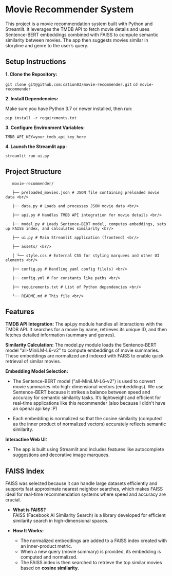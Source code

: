 # Movie Recommender System

This project is a movie recommendation system built with Python and Streamlit. It leverages the TMDB API to fetch movie details and uses Sentence-BERT embeddings combined with FAISS to compute semantic similarity between movies. The app then suggests movies similar in storyline and genre to the user’s query.

## Setup Instructions

**1. Clone the Repository:**

   ```git clone git@github.com:cation03/movie-recommender.git```
   ```cd movie-recommender```
   
**2. Install Dependencies:**

   Make sure you have Python 3.7 or newer installed, then run:
     
   ```pip install -r requirements.txt```

**3. Configure Environment Variables:**

   `TMDB_API_KEY=your_tmdb_api_key_here`

**4. Launch the Streamlit app:**   

   `streamlit run ui.py`

## Project Structure
```
   movie-recommender/ 
   
   ├── preloaded_movies.json # JSON file containing preloaded movie data <br/>
   
   ├── data.py # Loads and processes JSON movie data <br/>
   
   ├── api.py # Handles TMDB API integration for movie details <br/>
   
   ├── model.py # Loads Sentence-BERT model, computes embeddings, sets up FAISS index, and calculates similarity <br/>
   
   ├── ui.py # Main Streamlit application (frontend) <br/>
   
   ├── assets/ <br/>
   
   │ └── style.css # External CSS for styling marquees and other UI elements <br/>
   
   ├── config.py # Handling yaml config file(s) <br/>
   
   ├── config.yml # For constants like paths <br/>
   
   ├── requirements.txt # List of Python dependencies <br/>
   
   └── README.md # This file <br/>
```

## Features

**TMDB API Integration:**
The api.py module handles all interactions with the TMDB API. It searches for a movie by name, retrieves its unique ID, and then fetches detailed information (summary and genres). 

**Similarity Calculation:**
The model.py module loads the Sentence-BERT model "all-MiniLM-L6-v2" to compute embeddings of movie summaries. These embeddings are normalized and indexed with FAISS to enable quick retrieval of similar movies.

**Embedding Model Selection:**
- The Sentence-BERT model ("all-MiniLM-L6-v2") is used to convert movie summaries into high-dimensional vectors (embeddings). We use Sentence-BERT because it strikes a balance between speed and accuracy for semantic similarity tasks. It’s lightweight and efficient for real-time applications like this recommender (also because I didn't have an openai api key :P)

- Each embedding is normalized so that the cosine similarity (computed as the inner product of normalized vectors) accurately reflects semantic similarity.

**Interactive Web UI:**  
  
- The app is built using Streamlit and includes features like autocomplete suggestions and decorative image marquees.

## FAISS Index

  FAISS was selected because it can handle large datasets efficiently and supports fast approximate nearest neighbor searches, which makes FAISS ideal for real-time recommendation systems where speed and accuracy are crucial.

- **What is FAISS?**  
  FAISS (Facebook AI Similarity Search) is a library developed for efficient similarity search in high-dimensional spaces.

- **How It Works:**  
  - The normalized embeddings are added to a FAISS index created with an inner-product metric.
  - When a new query (movie summary) is provided, its embedding is computed and normalized.
  - The FAISS index is then searched to retrieve the top similar movies based on **cosine similarity**.
  
